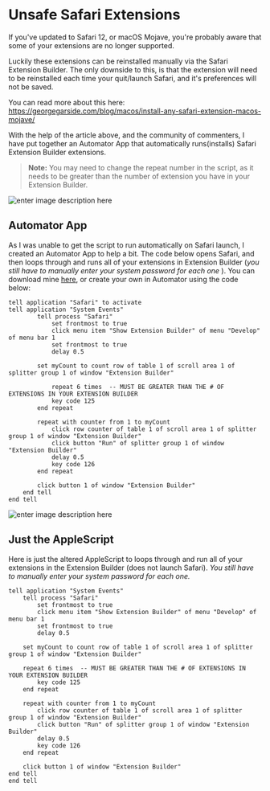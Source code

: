 # Unsafe Safari Extensions
If you've updated to Safari 12, or macOS Mojave, you're probably aware that some of your extensions are no longer supported. 

Luckily these extensions can be reinstalled manually via the Safari Extension Builder. The only downside to this, is that the extension will need to be reinstalled each time your quit/launch Safari, and it's preferences will not be saved. 

You can read more about this here: https://georgegarside.com/blog/macos/install-any-safari-extension-macos-mojave/

With the help of the article above, and the community of commenters, I have put together an Automator App that automatically runs(installs)  Safari Extension Builder extensions.

> **Note:** You may need to change the repeat number in the script, as it needs to be greater than the number of extension you have in your Extension Builder.
> 
![enter image description here](https://github.com/zachdrago/Unsafe-Safari-Extensions/raw/master/img/repeat.png)


## Automator App
As I was unable to get the script to run automatically on Safari launch,  I created an Automator App to help a bit. The code below opens Safari, and then loops through and runs all of your extensions in Extension Builder (*you still have to manually enter your system password for each one* ). You can download mine [here](https://github.com/zachdrago/Unsafe-Safari-Extensions/raw/master/Safari%20Extensions.zip), or create your own in Automator using the code below:

	tell application "Safari" to activate
	tell application "System Events"
        	tell process "Safari"
        		set frontmost to true
        		click menu item "Show Extension Builder" of menu "Develop" of menu bar 1
        		set frontmost to true
        		delay 0.5
			
			set myCount to count row of table 1 of scroll area 1 of splitter group 1 of window "Extension Builder"
    		
	    		repeat 6 times  -- MUST BE GREATER THAN THE # OF EXTENSIONS IN YOUR EXTENSION BUILDER
				key code 125
			end repeat
		
			repeat with counter from 1 to myCount
				click row counter of table 1 of scroll area 1 of splitter group 1 of window "Extension Builder"
				click button "Run" of splitter group 1 of window "Extension Builder"
				delay 0.5
				key code 126
			end repeat
		
			click button 1 of window "Extension Builder"
		end tell
	end tell

![enter image description here](https://github.com/zachdrago/Unsafe-Safari-Extensions/raw/master/img/automator.png)

## Just the AppleScript
Here is just the altered AppleScript to loops through and run all of your extensions in the Extension Builder (does not launch Safari). *You still have to manually enter your system password for each one.* 

    tell application "System Events"
        tell process "Safari"
        	set frontmost to true
        	click menu item "Show Extension Builder" of menu "Develop" of menu bar 1
        	set frontmost to true
        	delay 0.5
		
		set myCount to count row of table 1 of scroll area 1 of splitter group 1 of window "Extension Builder"
    		
		repeat 6 times  -- MUST BE GREATER THAN THE # OF EXTENSIONS IN YOUR EXTENSION BUILDER
			key code 125
		end repeat
		
		repeat with counter from 1 to myCount
			click row counter of table 1 of scroll area 1 of splitter group 1 of window "Extension Builder"
			click button "Run" of splitter group 1 of window "Extension Builder"
			delay 0.5
			key code 126
		end repeat
		
		click button 1 of window "Extension Builder"
	end tell
    end tell
